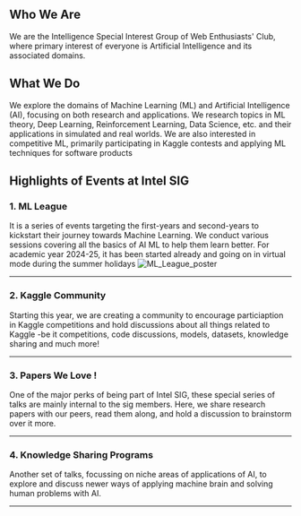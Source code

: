 ## Who We Are
We are the Intelligence Special Interest Group of Web Enthusiasts' Club, where primary interest of everyone is Artificial Intelligence and its associated domains.

## What We Do
We explore the domains of Machine Learning (ML) and Artificial Intelligence (AI), focusing on both research and applications. We research topics in ML theory, Deep Learning, Reinforcement Learning, Data Science, etc. and their applications in simulated and real worlds. We are also interested in competitive ML, primarily participating in Kaggle contests and applying ML techniques for software products

## Highlights of Events at Intel SIG

### 1. ML League
It is a series of events targeting the first-years and second-years to kickstart their journey towards Machine Learning. We conduct various sessions covering all the basics of AI ML to help them learn better. For academic year 2024-25, it has been started already and going on in virtual mode during the summer holidays
![ML_League_poster](https://github.com/WebClub-NITK/wec-nitk-website/assets/125354611/313366bf-8726-4c75-8e2c-cd96fcb0e6b0)

---
### 2. Kaggle Community
Starting this year, we are creating a community to encourage particiaption in Kaggle competitions and hold discussions about all things related to Kaggle -be it competitions, code discussions, models, datasets, knowledge sharing and much more!

---
### 3. Papers We Love !
One of the major perks of being part of Intel SIG, these special series of talks are mainly internal to the sig members. Here, we share research papers with our peers, read them along, and hold a discussion to brainstorm over it more.

---
### 4. Knowledge Sharing Programs
Another set of talks, focussing on niche areas of applications of AI, to explore and discuss newer ways of applying machine brain and solving human problems with AI.

---
